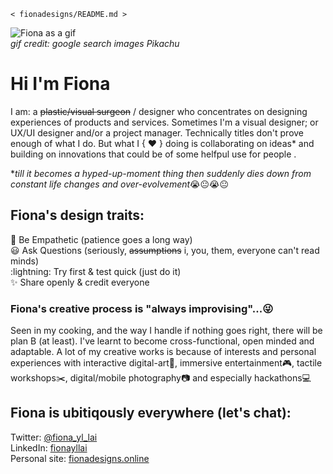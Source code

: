 `< fionadesigns/README.md >`

![Fiona as a gif](https://i.pinimg.com/originals/75/85/41/7585415efe7f6734445a63e377592375.gif)<br>
_gif credit: google search images Pikachu_

# Hi I'm Fiona
I am: a ~~plastic/visual surgeon~~ / designer who concentrates on designing experiences of products and services. Sometimes I'm a visual designer; or UX/UI designer and/or a project manager. Technically titles don't prove enough of what I do. But what I { ♥ } doing is collaborating on ideas* and building on innovations that could be of some helfpul use for people .

*_till it becomes a hyped-up-moment thing then suddenly dies down from constant life changes and over-evolvement_:sob::neutral_face::sob::neutral_face:

## Fiona's design traits:
:open_hands:  Be Empathetic (patience goes a long way)<br>
:smiley:  Ask Questions (seriously, ~~assumptions~~ i, you, them, everyone can't read minds)<br>
:lightning:  Try first & test quick (just do it)<br>
:sparkles:  Share openly & credit everyone<br>

### Fiona's creative process is "always improvising"...:stuck_out_tongue_winking_eye:
Seen in my cooking, and the way I handle if nothing goes right, there will be plan B (at least). I've learnt to become cross-functional, open minded and adaptable. A lot of my creative works is because of interests and personal experiences with interactive digital-art:movie_camera:, immersive entertainment:video_game:, tactile workshops:scissors:, digital/mobile photography:camera: and especially hackathons:computer:

## Fiona is ubitiqously everywhere (let's chat):
Twitter: [@fiona_yl_lai](https://twitter.com/fiona_yl_lai)<br>
LinkedIn: [fionayllai](https://www.linkedin.com/in/fionayllai)<br>
Personal site: [fionadesigns.online](fionadesigns.online)<br>
